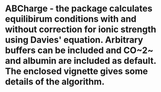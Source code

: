 # ABCharge - the package calculates equilibirum conditions with and without correction for ionic strength using Davies' equation. Arbitrary buffers can be included and CO~2~ and albumin are included as default. The enclosed vignette gives some details of the algorithm.
